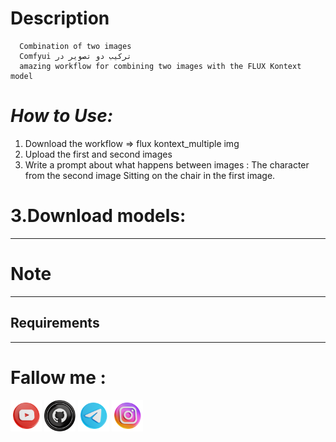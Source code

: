 Description
=
      Combination of two images
      Comfyui ترکیب دو تصویر در
      amazing workflow for combining two images with the FLUX Kontext model



*How to Use:*
=
  1. Download the workflow => flux kontext_multiple img
  2. Upload the first and second images
  3. Write a prompt about what happens between images :
        The character from the second image Sitting on the chair in the first image.
   
3.Download models:
   ===============================   

_________________________________


Note
   ===============================     

      
_____________________________
## Requirements

_____________________________


Fallow me :
   ==============================
   [<img src="https://raw.githubusercontent.com/Persianhoosh/i-.icons/main/youtube.png" width="50">](https://youtube.com/persianhoosh)
   [<img src="https://raw.githubusercontent.com/Persianhoosh/i-.icons/main/github.png" width="50">](https://github.com/persianhoosh)
   [<img src="https://raw.githubusercontent.com/Persianhoosh/i-.icons/main/telegram.png" width="50">](https://t.me/Aihoma)
   [<img src="https://raw.githubusercontent.com/Persianhoosh/i-.icons/main/instagram.png" width="50">](https://)
